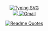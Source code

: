 <p align="center">
  <a href="https://github.com/sanket-poojary-03">
    <img src="https://readme-typing-svg.herokuapp.com?font=Lora&duration=2000&pause=100&multiline=true&width=500&height=80&lines=Sanket+Poojary;Data+Science+%7C+AI%2FML+%7C+" alt="Typing SVG" />
  </a>
  <br/>
    <a href="https://www.linkedin.com/in/sanket-poojary-a01a7a281">
    <img src="https://img.shields.io/badge/LinkedIn-0A66C2.svg?style=for-the-badge&logo=LinkedIn&logoColor=white">
  </a>
 
  <a href="https://mail.google.com/mail/?view=cm&fs=1&to=sanketpoojary003@gmail.com" target="_blank">
  <img src="https://img.shields.io/badge/-Gmail-red?style=for-the-badge&logo=gmail&logoColor=white" alt="Gmail">
</a>

</p>
<div align="center">
  
 [![Readme Quotes](https://quotes-github-readme.vercel.app/api?quote=Every+AI+out+there+owes+its+existence+to+cracking+a+simple+linear+equation&border=True&type=horizontal&theme=nord)](https://github.com/piyushsuthar/github-readme-quotes)
</div>



<!--
**sanket-poojary-03/sanket-poojary-03** is a ✨ _special_ ✨ repository because its `README.md` (this file) appears on your GitHub profile.

Here are some ideas to get you started:

- 🔭 I’m currently working on ...nn
- 🌱 I’m currently learning ...
- 👯 I’m looking to collaborate on ...
- 🤔 I’m looking for help with ...
- 💬 Ask me about ...
- 📫 How to reach me: ...
- 😄 Pronouns: ...
- ⚡ Fun fact: ...
-->
